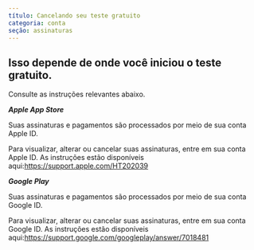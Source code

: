 ```yaml
---
título: Cancelando seu teste gratuito
categoria: conta
seção: assinaturas
---
```

## Isso depende de onde você iniciou o teste gratuito.

Consulte as instruções relevantes abaixo.

***Apple App Store***

Suas assinaturas e pagamentos são processados ​​por meio de sua conta Apple ID.

Para visualizar, alterar ou cancelar suas assinaturas, entre em sua conta Apple ID. As instruções estão disponíveis aqui:<https://support.apple.com/HT202039>

***Google Play***

Suas assinaturas e pagamentos são processados ​​por meio de sua conta Google ID.

Para visualizar, alterar ou cancelar suas assinaturas, entre em sua conta Google ID. As instruções estão disponíveis aqui:<https://support.google.com/googleplay/answer/7018481>